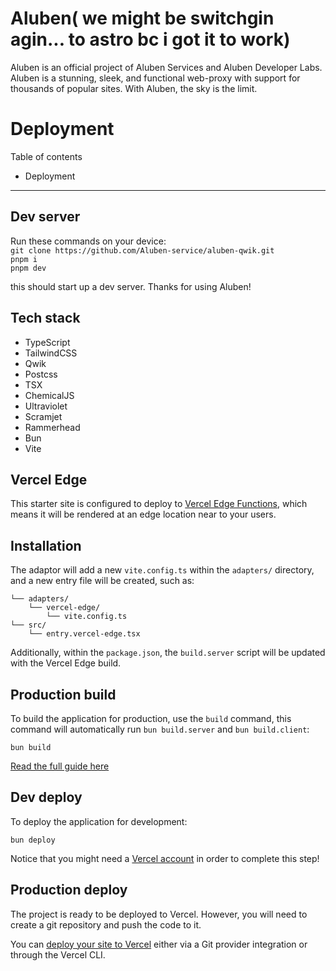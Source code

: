 # Aluben( we might be switchgin agin... to astro bc i got it to work)

Aluben is an official project of Aluben Services and Aluben Developer Labs. Aluben is a stunning, sleek, and functional web-proxy with support for thousands of popular sites. With Aluben, the sky is the limit.

# Deployment

Table of contents

- Deployment

---

## Dev server

Run these commands on your device:  
`git clone https://github.com/Aluben-service/aluben-qwik.git`  
`pnpm i`  
`pnpm dev`

this should start up a dev server.
Thanks for using Aluben!

## Tech stack

- TypeScript
- TailwindCSS
- Qwik
- Postcss
- TSX
- ChemicalJS
- Ultraviolet
- Scramjet
- Rammerhead
- Bun
- Vite

<!-- ## Discord -->

<!-- For support, join our discord: discord.gg/unblocker -->

## Vercel Edge

This starter site is configured to deploy to [Vercel Edge Functions](https://vercel.com/docs/concepts/functions/edge-functions), which means it will be rendered at an edge location near to your users.

## Installation

The adaptor will add a new `vite.config.ts` within the `adapters/` directory, and a new entry file will be created, such as:

```
└── adapters/
    └── vercel-edge/
        └── vite.config.ts
└── src/
    └── entry.vercel-edge.tsx
```

Additionally, within the `package.json`, the `build.server` script will be updated with the Vercel Edge build.

## Production build

To build the application for production, use the `build` command, this command will automatically run `bun build.server` and `bun build.client`:

```shell
bun build
```

[Read the full guide here](https://github.com/QwikDev/qwik/blob/main/starters/adapters/vercel-edge/README.md)

## Dev deploy

To deploy the application for development:

```shell
bun deploy
```

Notice that you might need a [Vercel account](https://docs.Vercel.com/get-started/) in order to complete this step!

## Production deploy

The project is ready to be deployed to Vercel. However, you will need to create a git repository and push the code to it.

You can [deploy your site to Vercel](https://vercel.com/docs/concepts/deployments/overview) either via a Git provider integration or through the Vercel CLI.
